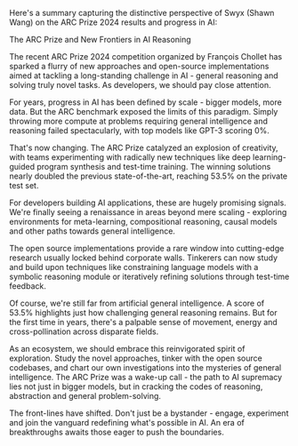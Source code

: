 Here's a summary capturing the distinctive perspective of Swyx (Shawn Wang) on the ARC Prize 2024 results and progress in AI:

The ARC Prize and New Frontiers in AI Reasoning

The recent ARC Prize 2024 competition organized by François Chollet has sparked a flurry of new approaches and open-source implementations aimed at tackling a long-standing challenge in AI - general reasoning and solving truly novel tasks. As developers, we should pay close attention.

For years, progress in AI has been defined by scale - bigger models, more data. But the ARC benchmark exposed the limits of this paradigm. Simply throwing more compute at problems requiring general intelligence and reasoning failed spectacularly, with top models like GPT-3 scoring 0%. 

That's now changing. The ARC Prize catalyzed an explosion of creativity, with teams experimenting with radically new techniques like deep learning-guided program synthesis and test-time training. The winning solutions nearly doubled the previous state-of-the-art, reaching 53.5% on the private test set.

For developers building AI applications, these are hugely promising signals. We're finally seeing a renaissance in areas beyond mere scaling - exploring environments for meta-learning, compositional reasoning, causal models and other paths towards general intelligence.

The open source implementations provide a rare window into cutting-edge research usually locked behind corporate walls. Tinkerers can now study and build upon techniques like constraining language models with a symbolic reasoning module or iteratively refining solutions through test-time feedback.

Of course, we're still far from artificial general intelligence. A score of 53.5% highlights just how challenging general reasoning remains. But for the first time in years, there's a palpable sense of movement, energy and cross-pollination across disparate fields.

As an ecosystem, we should embrace this reinvigorated spirit of exploration. Study the novel approaches, tinker with the open source codebases, and chart our own investigations into the mysteries of general intelligence. The ARC Prize was a wake-up call - the path to AI supremacy lies not just in bigger models, but in cracking the codes of reasoning, abstraction and general problem-solving.

The front-lines have shifted. Don't just be a bystander - engage, experiment and join the vanguard redefining what's possible in AI. An era of breakthroughs awaits those eager to push the boundaries.